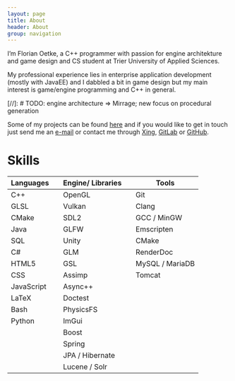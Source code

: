 ```yaml
---
layout: page
title: About
header: About
group: navigation
---
```


I’m Florian Oetke, a C++ programmer with passion for engine architekture and game design and CS student at Trier University of Applied Sciences.

My professional experience lies in enterprise application development (mostly with JavaEE) and I dabbled a bit in game design but my main interest is game/engine programming and C++ in general. 

[//]: # TODO: engine architecture => Mirrage; new focus on procedural generation

Some of my projects can be found <a href="/portfolio">here</a> and if you would like to get in touch just send me an <a href="mailto:admin@second-system.de">e-mail</a> or contact me through <a href="http://www.xing.com/profile/Florian_Oetke" rel="noopener noreferrer">Xing</a>, <a href="https://gitlab.com/lowkey42" rel="noopener noreferrer">GitLab</a> or <a href="https://github.com/lowkey42" rel="noopener noreferrer">GitHub</a>.



# Skills


| Languages	   | 	   | Engine/ Libraries |  | Tools |
|--------------|-------------------|-------|--------------|--------------|
| C++   |    | OpenGL |  | Git |
| GLSL |  | Vulkan |  | Clang |
| CMake |  | SDL2 |  | GCC / MinGW |
| Java  	            |   	            | GLFW |  | Emscripten |
| SQL |  | Unity |  | CMake |
| C# |  | GLM |  | RenderDoc |
| HTML5 |  | GSL |  | MySQL / MariaDB |
| CSS        |  | Assimp |  | Tomcat |
| JavaScript |  | Async++ |  |  |
| LaTeX |  | Doctest |  |  |
| Bash |  | PhysicsFS |  |  |
| Python |  | ImGui |  |  |
|  |  | Boost |  |  |
|  |  | Spring |  |  |
|  |  | JPA / Hibernate |  |  |
|  |  | Lucene / Solr |  |  |
